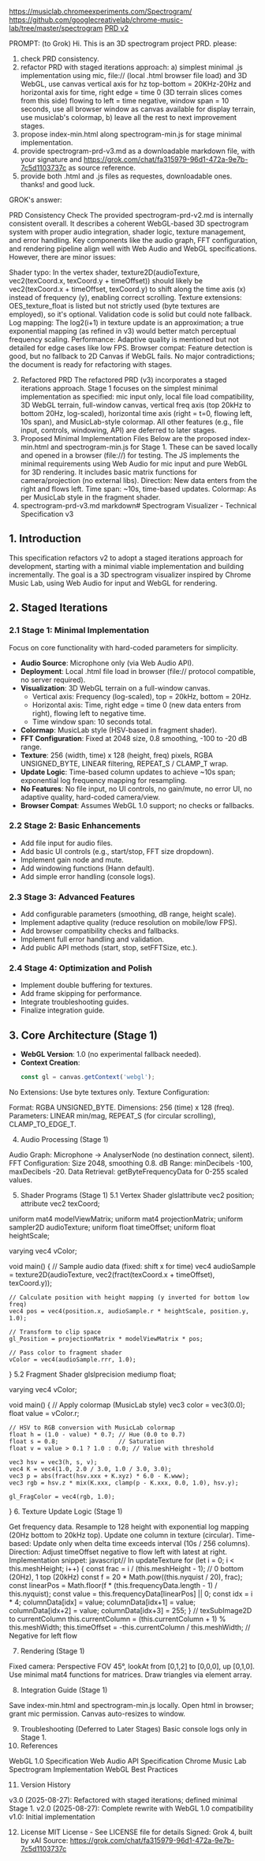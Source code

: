 https://musiclab.chromeexperiments.com/Spectrogram/ 
https://github.com/googlecreativelab/chrome-music-lab/tree/master/spectrogram
[PRD v2](spectrogram-prd-v2.md)

PROMPT: (to Grok)
Hi.
This is an 3D spectrogram project PRD.
please:
1. check PRD consistency.
2. refactor PRD with staged iterations approach: a) simplest minimal .js implementation using mic, file:// (local .html browser file load) and 3D WebGL, use canvas vertical axis for hz top-bottom = 20KHz-20Hz and horizontal axis for time, right edge = time 0 (3D terrain slices comes from this side) flowing to left = time negative, window span = 10 seconds, use all browser window as canvas available for display terrain, use musiclab's colormap, b) leave all the rest to next improvement stages.
3. propose index-min.html along spectrogram-min.js for stage minimal implementation.
4. provide spectrogram-prd-v3.md as a downloadable markdown file, with your signature and https://grok.com/chat/fa315979-96d1-472a-9e7b-7c5d1103737c as source reference.
5. provide both .html and .js files as requestes, downloadable ones.
thanks! and good luck.

GROK's answer:

PRD Consistency Check
The provided spectrogram-prd-v2.md is internally consistent overall. It describes a coherent WebGL-based 3D spectrogram system with proper audio integration, shader logic, texture management, and error handling. Key components like the audio graph, FFT configuration, and rendering pipeline align well with Web Audio and WebGL specifications. However, there are minor issues:

Shader typo: In the vertex shader, texture2D(audioTexture, vec2(texCoord.x, texCoord.y + timeOffset)) should likely be vec2(texCoord.x + timeOffset, texCoord.y) to shift along the time axis (x) instead of frequency (y), enabling correct scrolling.
Texture extensions: OES_texture_float is listed but not strictly used (byte textures are employed), so it's optional. Validation code is solid but could note fallback.
Log mapping: The log2(i+1) in texture update is an approximation; a true exponential mapping (as refined in v3) would better match perceptual frequency scaling.
Performance: Adaptive quality is mentioned but not detailed for edge cases like low FPS.
Browser compat: Feature detection is good, but no fallback to 2D Canvas if WebGL fails.
No major contradictions; the document is ready for refactoring with stages.

2. Refactored PRD
The refactored PRD (v3) incorporates a staged iterations approach. Stage 1 focuses on the simplest minimal implementation as specified: mic input only, local file load compatibility, 3D WebGL terrain, full-window canvas, vertical freq axis (top 20kHz to bottom 20Hz, log-scaled), horizontal time axis (right = t=0, flowing left, 10s span), and MusicLab-style colormap. All other features (e.g., file input, controls, windowing, API) are deferred to later stages.
3. Proposed Minimal Implementation Files
Below are the proposed index-min.html and spectrogram-min.js for Stage 1. These can be saved locally and opened in a browser (file://) for testing. The JS implements the minimal requirements using Web Audio for mic input and pure WebGL for 3D rendering. It includes basic matrix functions for camera/projection (no external libs). Direction: New data enters from the right and flows left. Time span: ~10s, time-based updates. Colormap: As per MusicLab style in the fragment shader.
4. spectrogram-prd-v3.md
markdown# Spectrogram Visualizer - Technical Specification v3

## 1. Introduction
This specification refactors v2 to adopt a staged iterations approach for development, starting with a minimal viable implementation and building incrementally. The goal is a 3D spectrogram visualizer inspired by Chrome Music Lab, using Web Audio for input and WebGL for rendering.

## 2. Staged Iterations

### 2.1 Stage 1: Minimal Implementation
Focus on core functionality with hard-coded parameters for simplicity.
- **Audio Source**: Microphone only (via Web Audio API).
- **Deployment**: Local .html file load in browser (file:// protocol compatible, no server required).
- **Visualization**: 3D WebGL terrain on a full-window canvas.
  - Vertical axis: Frequency (log-scaled), top = 20kHz, bottom = 20Hz.
  - Horizontal axis: Time, right edge = time 0 (new data enters from right), flowing left to negative time.
  - Time window span: 10 seconds total.
- **Colormap**: MusicLab style (HSV-based in fragment shader).
- **FFT Configuration**: Fixed at 2048 size, 0.8 smoothing, -100 to -20 dB range.
- **Texture**: 256 (width, time) x 128 (height, freq) pixels, RGBA UNSIGNED_BYTE, LINEAR filtering, REPEAT_S / CLAMP_T wrap.
- **Update Logic**: Time-based column updates to achieve ~10s span; exponential log frequency mapping for resampling.
- **No Features**: No file input, no UI controls, no gain/mute, no error UI, no adaptive quality, hard-coded camera/view.
- **Browser Compat**: Assumes WebGL 1.0 support; no checks or fallbacks.

### 2.2 Stage 2: Basic Enhancements
- Add file input for audio files.
- Add basic UI controls (e.g., start/stop, FFT size dropdown).
- Implement gain node and mute.
- Add windowing functions (Hann default).
- Add simple error handling (console logs).

### 2.3 Stage 3: Advanced Features
- Add configurable parameters (smoothing, dB range, height scale).
- Implement adaptive quality (reduce resolution on mobile/low FPS).
- Add browser compatibility checks and fallbacks.
- Implement full error handling and validation.
- Add public API methods (start, stop, setFFTSize, etc.).

### 2.4 Stage 4: Optimization and Polish
- Implement double buffering for textures.
- Add frame skipping for performance.
- Integrate troubleshooting guides.
- Finalize integration guide.

## 3. Core Architecture (Stage 1)
- **WebGL Version**: 1.0 (no experimental fallback needed).
- **Context Creation**:
  ```javascript
  const gl = canvas.getContext('webgl');

No Extensions: Use byte textures only.
Texture Configuration:

Format: RGBA UNSIGNED_BYTE.
Dimensions: 256 (time) x 128 (freq).
Parameters: LINEAR min/mag, REPEAT_S (for circular scrolling), CLAMP_TO_EDGE_T.



4. Audio Processing (Stage 1)

Audio Graph: Microphone → AnalyserNode (no destination connect, silent).
FFT Configuration: Size 2048, smoothing 0.8.
dB Range: minDecibels -100, maxDecibels -20.
Data Retrieval: getByteFrequencyData for 0-255 scaled values.

5. Shader Programs (Stage 1)
5.1 Vertex Shader
glslattribute vec2 position;
attribute vec2 texCoord;

uniform mat4 modelViewMatrix;
uniform mat4 projectionMatrix;
uniform sampler2D audioTexture;
uniform float timeOffset;
uniform float heightScale;

varying vec4 vColor;

void main() {
    // Sample audio data (fixed: shift x for time)
    vec4 audioSample = texture2D(audioTexture, vec2(fract(texCoord.x + timeOffset), texCoord.y));
    
    // Calculate position with height mapping (y inverted for bottom low freq)
    vec4 pos = vec4(position.x, audioSample.r * heightScale, position.y, 1.0);
    
    // Transform to clip space
    gl_Position = projectionMatrix * modelViewMatrix * pos;
    
    // Pass color to fragment shader
    vColor = vec4(audioSample.rrr, 1.0);
}
5.2 Fragment Shader
glslprecision mediump float;

varying vec4 vColor;

void main() {
    // Apply colormap (MusicLab style)
    vec3 color = vec3(0.0);
    float value = vColor.r;
    
    // HSV to RGB conversion with MusicLab colormap
    float h = (1.0 - value) * 0.7; // Hue (0.0 to 0.7)
    float s = 0.8;                 // Saturation
    float v = value > 0.1 ? 1.0 : 0.0; // Value with threshold
    
    vec3 hsv = vec3(h, s, v);
    vec4 K = vec4(1.0, 2.0 / 3.0, 1.0 / 3.0, 3.0);
    vec3 p = abs(fract(hsv.xxx + K.xyz) * 6.0 - K.www);
    vec3 rgb = hsv.z * mix(K.xxx, clamp(p - K.xxx, 0.0, 1.0), hsv.y);
    
    gl_FragColor = vec4(rgb, 1.0);
}
6. Texture Update Logic (Stage 1)

Get frequency data.
Resample to 128 height with exponential log mapping (20Hz bottom to 20kHz top).
Update one column in texture (circular).
Time-based: Update only when delta time exceeds interval (10s / 256 columns).
Direction: Adjust timeOffset negative to flow left with latest at right.
Implementation snippet:
javascript// In updateTexture
for (let i = 0; i < this.meshHeight; i++) {
    const frac = i / (this.meshHeight - 1); // 0 bottom (20Hz), 1 top (20kHz)
    const f = 20 * Math.pow((this.nyquist / 20), frac);
    const linearPos = Math.floor(f * (this.frequencyData.length - 1) / this.nyquist);
    const value = this.frequencyData[linearPos] || 0;
    const idx = i * 4;
    columnData[idx] = value; columnData[idx+1] = value; columnData[idx+2] = value; columnData[idx+3] = 255;
}
// texSubImage2D to currentColumn
this.currentColumn = (this.currentColumn + 1) % this.meshWidth;
this.timeOffset = -this.currentColumn / this.meshWidth; // Negative for left flow


7. Rendering (Stage 1)

Fixed camera: Perspective FOV 45°, lookAt from [0,1,2] to [0,0,0], up [0,1,0].
Use minimal mat4 functions for matrices.
Draw triangles via element array.

8. Integration Guide (Stage 1)

Save index-min.html and spectrogram-min.js locally.
Open html in browser; grant mic permission.
Canvas auto-resizes to window.

9. Troubleshooting (Deferred to Later Stages)
Basic console logs only in Stage 1.
10. References

WebGL 1.0 Specification
Web Audio API Specification
Chrome Music Lab Spectrogram Implementation
WebGL Best Practices

11. Version History

v3.0 (2025-08-27): Refactored with staged iterations; defined minimal Stage 1.
v2.0 (2025-08-27): Complete rewrite with WebGL 1.0 compatibility
v1.0: Initial implementation

12. License
MIT License - See LICENSE file for details
Signed: Grok 4, built by xAI
Source: https://grok.com/chat/fa315979-96d1-472a-9e7b-7c5d1103737c